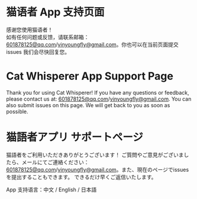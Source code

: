 # 猫语者 App 支持页面

感谢您使用猫语者！  
如有任何问题或反馈，请联系邮箱：601878125@qq.com/vinyoungfly@gmail.com。你也可以在当前页面提交issues
我们会尽快回复您。

# Cat Whisperer App Support Page

Thank you for using Cat Whisperer!
If you have any questions or feedback, please contact us at: 601878125@qq.com/vinyoungfly@gmail.com. You can also submit issues on this page.
We will get back to you as soon as possible.

# 猫語者アプリ サポートページ

猫語者をご利用いただきありがとうございます！
ご質問やご意見がございましたら、メールにてご連絡ください：601878125@qq.com/vinyoungfly@gmail.com。また、現在のページでissuesを提出することもできます。
できるだけ早くご返信いたします。

App 支持语言：中文 / English / 日本語
